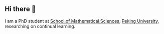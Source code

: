 ## Hi there 👋

I am a PhD student at [School of Mathematical Sciences](https://www.math.pku.edu.cn/en/), [Peking University](https://english.pku.edu.cn), researching on continual learning.



<!--
**pengxiang-wang/pengxiang-wang** is a ✨ _special_ ✨ repository because its `README.md` (this file) appears on your GitHub profile.

Here are some ideas to get you started:

- 🔭 I’m currently working on ...
- 🌱 I’m currently learning ...
- 👯 I’m looking to collaborate on ...
- 🤔 I’m looking for help with ...
- 💬 Ask me about ...
- 📫 How to reach me: ...
- 😄 Pronouns: ...
- ⚡ Fun fact: ...
-->
